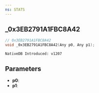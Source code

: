 ```yaml
---
ns: STATS
---
```

## _0x3EB2791A1FBC8A42

```c
// 0x3EB2791A1FBC8A42
void _0x3EB2791A1FBC8A42(Any p0, Any p1);
```

```
NativeDB Introduced: v1207
```

## Parameters
* **p0**:
* **p1**:
